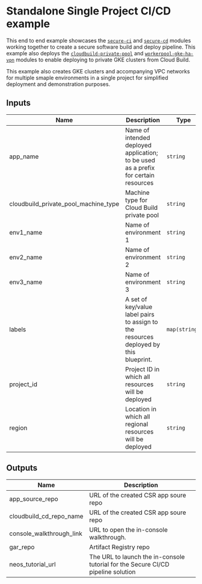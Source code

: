 # Standalone Single Project CI/CD example

This end to end example showcases the [`secure-ci`](https://github.com/GoogleCloudPlatform/terraform-google-secure-cicd/tree/main/modules/secure-ci) and [`secure-cd`](https://github.com/GoogleCloudPlatform/terraform-google-secure-cicd/tree/main/maodules/secure-cd) modules working together to create a secure software build and deploy pipeline. This example also deploys the [`cloudbuild-private-pool`](https://github.com/GoogleCloudPlatform/terraform-google-secure-cicd/tree/main/modules/cloudbuild-private-pool) and [`workerpool-gke-ha-vpn`](https://github.com/GoogleCloudPlatform/terraform-google-secure-cicd/tree/main/modules/workerpool-gke-ha-vpn) modules to enable deploying to private GKE clusters from Cloud Build.

This example also creates GKE clusters and accompanying VPC networks for multiple smaple environments in a single project for simplified deployment and demonstration purposes.

<!-- BEGINNING OF PRE-COMMIT-TERRAFORM DOCS HOOK -->
## Inputs

| Name | Description | Type | Default | Required |
|------|-------------|------|---------|:--------:|
| app\_name | Name of intended deployed application; to be used as a prefix for certain resources | `string` | `"my-app"` | no |
| cloudbuild\_private\_pool\_machine\_type | Machine type for Cloud Build private pool | `string` | `"e2-medium"` | no |
| env1\_name | Name of environment 1 | `string` | `"dev"` | no |
| env2\_name | Name of environment 2 | `string` | `"qa"` | no |
| env3\_name | Name of environment 3 | `string` | `"prod"` | no |
| labels | A set of key/value label pairs to assign to the resources deployed by this blueprint. | `map(string)` | `{}` | no |
| project\_id | Project ID in which all resources will be deployed | `string` | n/a | yes |
| region | Location in which all regional resources will be deployed | `string` | `"us-central1"` | no |

## Outputs

| Name | Description |
|------|-------------|
| app\_source\_repo | URL of the created CSR app soure repo |
| cloudbuild\_cd\_repo\_name | URL of the created CSR app soure repo |
| console\_walkthrough\_link | URL to open the in-console walkthrough. |
| gar\_repo | Artifact Registry repo |
| neos\_tutorial\_url | The URL to launch the in-console tutorial for the Secure CI/CD pipeline solution |

<!-- END OF PRE-COMMIT-TERRAFORM DOCS HOOK -->
